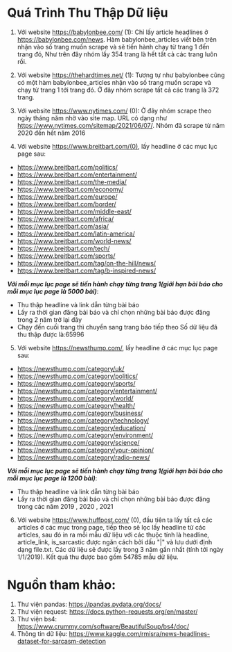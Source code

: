# Quá Trình Thu Thập Dữ liệu 
1. Với website https://babylonbee.com/ (1): Chỉ lấy article headlines ở https://babylonbee.com/news. Hàm babylonbee_articles viết bên trên nhận vào số trang muốn scrape và sẽ tiến hành chạy từ trang 1 đến trang đó, Như trên đây nhóm lấy 354 trang là hết tất cả các trang luôn rồi.
2. Với website https://thehardtimes.net/ (1): Tương tự như babylonbee cũng có một hàm babylonbee_articles nhận vào số trang muốn scrape và chạy từ trang 1 tới trang đó. Ở đây nhóm scrape tất cả các trang là 372 trang.
3. Với website https://www.nytimes.com/ (0): Ở đây nhóm scrape theo ngày tháng năm nhờ vào site map. URL có dạng như https://www.nytimes.com/sitemap/2021/06/07/. Nhóm đã scrape từ năm 2020 đến hết năm 2016

4. Với website https://www.breitbart.com/(0), lấy headline ở các mục lục page sau:
- https://www.breitbart.com/politics/
- https://www.breitbart.com/entertainment/
- https://www.breitbart.com/the-media/
- https://www.breitbart.com/economy/
- https://www.breitbart.com/europe/
- https://www.breitbart.com/border/
- https://www.breitbart.com/middle-east/
- https://www.breitbart.com/africa/
- https://www.breitbart.com/asia/
- https://www.breitbart.com/latin-america/
- https://www.breitbart.com/world-news/
- https://www.breitbart.com/tech/
- https://www.breitbart.com/sports/
- https://www.breitbart.com/tag/on-the-hill/news/
- https://www.breitbart.com/tag/b-inspired-news/
  
***Với mỗi mục lục page sẽ tiến hành chạy từng trang 1(giới hạn bài báo cho mỗi mục lục page là 5000 bài)***:
*   Thu thập headline và link dẫn từng bài báo
*   Lấy ra thời gian đăng bài báo và chỉ chọn những bài báo được đăng trong 2 năm trở lại đây
* Chạy đến cuối trang thì chuyển sang trang báo tiếp theo
Số dữ liệu đã thu thập được là:65996
5. Với website https://newsthump.com/, lấy headline ở các mục lục page sau:
- https://newsthump.com/category/uk/
- https://newsthump.com/category/politics/
- https://newsthump.com/category/sports/
- https://newsthump.com/category/entertainment/
- https://newsthump.com/category/world/
- https://newsthump.com/category/health/
- https://newsthump.com/category/business/
- https://newsthump.com/category/technology/
- https://newsthump.com/category/education/
- https://newsthump.com/category/environment/
- https://newsthump.com/category/science/
- https://newsthump.com/category/your-opinion/
- https://newsthump.com/category/radio-news/

***Với mỗi mục lục page sẽ tiến hành chạy từng trang 1(giới hạn bài báo cho mỗi mục lục page là 1200 bài)***:
*   Thu thập headline và link dẫn từng bài báo
*   Lấy ra thời gian đăng bài báo và chỉ chọn những bài báo được đăng trong các năm 2019 , 2020 , 2021 
   
6. Với website https://www.huffpost.com/ (0), đầu tiên ta lấy tất cả các articles ở các mục trong page, tiếp theo sẽ lọc lấy headline từ các articles, sau đó in ra mỗi mẫu dữ liệu với các thuộc tính là headline, article_link, is_sarcastic được ngăn cách bởi dấu "|" và lưu dưới định dạng file.txt. Các dữ liệu sẽ được lấy trong 3 năm gần nhất (tính tới ngày 1/1/2019). 
Kết quả thu được bao gồm 54785 mẫu dữ liệu.
# Nguồn tham khảo:
1. Thư viện pandas: https://pandas.pydata.org/docs/
2. Thư viện request: https://docs.python-requests.org/en/master/
3. Thư viện bs4: https://www.crummy.com/software/BeautifulSoup/bs4/doc/
4. Thông tin dữ liệu: https://www.kaggle.com/rmisra/news-headlines-dataset-for-sarcasm-detection
